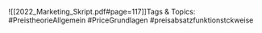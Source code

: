 
![[2022_Marketing_Skript.pdf#page=117]]Tags & Topics:
   #PreistheorieAllgemein
   #PriceGrundlagen
   #preisabsatzfunktionstckweise
